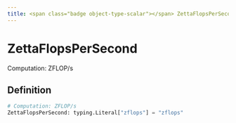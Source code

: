 ```yaml
---
title: <span class="badge object-type-scalar"></span> ZettaFlopsPerSecond
---
```

# <span class="badge object-type-scalar"></span> ZettaFlopsPerSecond

Computation: ZFLOP/s

## Definition

```python
# Computation: ZFLOP/s
ZettaFlopsPerSecond: typing.Literal["zflops"] = "zflops"
```
